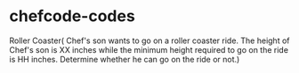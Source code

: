 # chefcode-codes
Roller Coaster( Chef's son wants to go on a roller coaster ride. The height of Chef's son is XX inches while the minimum height required to go on the ride is HH inches. Determine whether he can go on the ride or not.)
